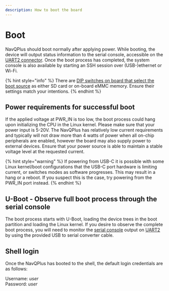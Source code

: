```yaml
---
description: How to boot the board
---
```


# Boot

NavQPlus should boot normally after applying power.  While booting, the device will output status information to the serial console, accessible on the [UART2 connector](../../hardware/hardware-interfaces/uart/uart2-a53-debug.md). Once the boot process has completed, the system console is also available by starting an SSH session over (USB-)ethernet or Wi-Fi.

{% hint style="info" %}
There are [DIP switches on board that select the boot source](flashing-with-new-firmware/flashing-with-new-firmware.md) as either SD card or on-board eMMC memory. Ensure their settings match your intentions.
{% endhint %}

## Power requirements for successful boot&#x20;

If the applied voltage at PWR\_IN is too low, the boot process could hang upon initializing the CPU in the Linux kernel. Please make sure that your power input is 5-20V. The NavQPlus has relatively low current requirements and typically will not draw more than 4 watts of power when all on-chip peripherals are enabled, however the board may also supply power to external devices. Ensure that your power source is able to maintain a stable voltage level at the requested current.

{% hint style="warning" %}
If powering from USB-C it is possible with some Linux kernel/boot configurations that the USB-C port hardware is limiting current, or switches modes as software progresses. This may result in a hang or a reboot. If you suspect this is the case, try powering from the PWR\_IN port instead.
{% endhint %}

## U-Boot - Observe full boot process through the serial console

The boot process starts with U-Boot, loading the device trees in the boot partition and loading the Linux kernel. If you desire to observe the complete boot process, you will need to monitor the [serial console](serial-console.md) output on [UART2](../../hardware/hardware-interfaces/uart/uart2-a53-debug.md) by using the provided USB to serial converter cable.

## Shell login

Once the NavQPlus has booted to the shell, the default login credentials are as follows:

Username: _user_\
Password: _user_
